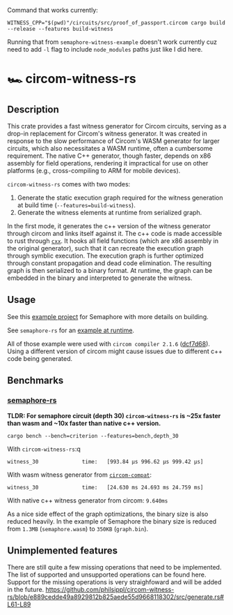 Command that works currently:
```
WITNESS_CPP="$(pwd)"/circuits/src/proof_of_passport.circom cargo build --release --features build-witness
```
Running that from `semaphore-witness-example` doesn't work currently cuz need to add `-l` flag to include `node_modules` paths just like I did here.

# 🏎️ circom-witness-rs

## Description

This crate provides a fast witness generator for Circom circuits, serving as a drop-in replacement for Circom's witness generator. It was created in response to the slow performance of Circom's WASM generator for larger circuits, which also necessitates a WASM runtime, often a cumbersome requirement. The native C++ generator, though faster, depends on x86 assembly for field operations, rendering it impractical for use on other platforms (e.g., cross-compiling to ARM for mobile devices).

`circom-witness-rs` comes with two modes:

1. Generate the static execution graph required for the witness generation at build time (`--features=build-witness`).
2. Generate the witness elements at runtime from serialized graph.

In the first mode, it generates the c++ version of the witness generator through circom and links itself against it. The c++ code is made accessible to rust through [`cxx`](https://github.com/dtolnay/cxx). It hooks all field functions (which are x86 assembly in the original generator), such that it can recreate the execution graph through symblic execution. The execution graph is further optimized through constant propagation and dead code elimination. The resulting graph is then serialized to a binary format. At runtime, the graph can be embedded in the binary and interpreted to generate the witness.

## Usage

See this [example project](https://github.com/philsippl/semaphore-witness-example) for Semaphore with more details on building. 

See `semaphore-rs` for an [example at runtime](https://github.com/worldcoin/semaphore-rs/blob/62f556bdc1a2a25021dcccc97af4dfa522ab5789/src/protocol/mod.rs#L161-L163).

All of those example were used with `circom compiler 2.1.6` ([dcf7d68](https://github.com/iden3/circom/tree/dcf7d687a81c6d9b3e3840181fd83cdaf5f4ac05)). Using a different version of circom might cause issues due to different c++ code being generated.

## Benchmarks

### [semaphore-rs](https://github.com/worldcoin/semaphore-rs/tree/main)
**TLDR: For semaphore circuit (depth 30) `circom-witness-rs` is ~25x faster than wasm and ~10x faster than native c++ version.**
```
cargo bench --bench=criterion --features=bench,depth_30
```

With `circom-witness-rs`:q
```
witness_30              time:   [993.84 µs 996.62 µs 999.42 µs]
```

With wasm witness generator from [`circom-compat`](https://github.com/arkworks-rs/circom-compat/blob/master/src/witness/witness_calculator.rs):
```
witness_30              time:   [24.630 ms 24.693 ms 24.759 ms]
```

With native c++ witness generator from circom: `9.640ms`

As a nice side effect of the graph optimizations, the binary size is also reduced heavily. In the example of Semaphore the binary size is reduced from `1.3MB` (`semaphore.wasm`) to `350KB` (`graph.bin`). 

## Unimplemented features

There are still quite a few missing operations that need to be implemented. The list of supported and unsupported operations can be found here. Support for the missing operations is very straighfoward and will be added in the future.
https://github.com/philsippl/circom-witness-rs/blob/e889cedde49a8929812b825aede55d9668118302/src/generate.rs#L61-L89

